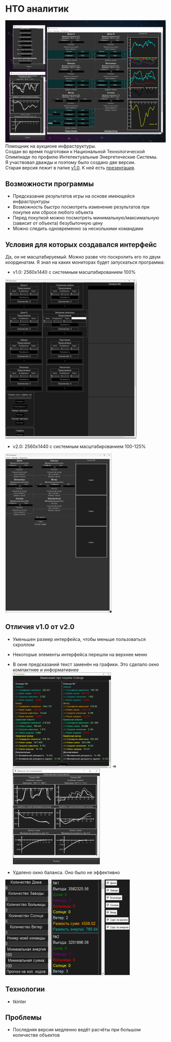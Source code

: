 # НТО аналитик
![preview](attachment/preview_v2.0.png)
Помощник на аукционе инфраструктуры.\
Создан во время подготовки к Национальной Технологической Олимпиаде по профилю Интелектуальные Энергетические Системы.\
Я участвовал дважды и поэтому было создано две версии. \
Старая версия лежит в папке [v1.0](v1.0). К ней есть [презентация](attachment/НТО%20аналитик.pptx).
## Возможности программы
- Предсказание результатов игры на основе имеющейся инфраструктуры
- Возможность быстро посмотреть изменение результатов при покупке или сбросе любого объекта
- Перед покупкой можно посмотреть минимальную/максимальную (зависит от объекта) безубыточную цену
- Можно следить одновременно за несколькими командами
## Условия для которых создавался интерфейс
Да, он не масштабируемый. Можно разве что поскролить его по двум координатам. Я знал на каких мониторах будет запускаться программа:
- v1.0: 2560x1440 с системным масштабированием 100%
<img src="attachment/view_v1.0.png" alt="predict window v1.0" height="500"/>

- v2.0: 2560x1440 с системным масштабированием 100-125%
<img src="attachment/view_v2.0.png" alt="predict window v1.0" height="500"/>

## Отличия v1.0 от v2.0
- Уменьшен размер интерфейса, чтобы меньше пользоваться скроллом
- Некоторые элементы интерфейса перешли на верхнее меню
- В окне предсказаний текст заменён на графики. Это сделало окно компактнее и информативнее \
<img src="attachment/predict_window_v1.0.png" alt="predict window v1.0" height="300"/> => <img src="attachment/predict_window_v2.0.png" alt="predict window v2.0" height="300"/>

- Удалено окно баланса. Оно было не эффективно
<img src="attachment/balance_window_v1.0.png" alt="predict window v2.0" height="300"/>

## Технологии
- tkinter
## Проблемы
- Последняя версия медленно ведёт расчёты при большом количестве объектов
